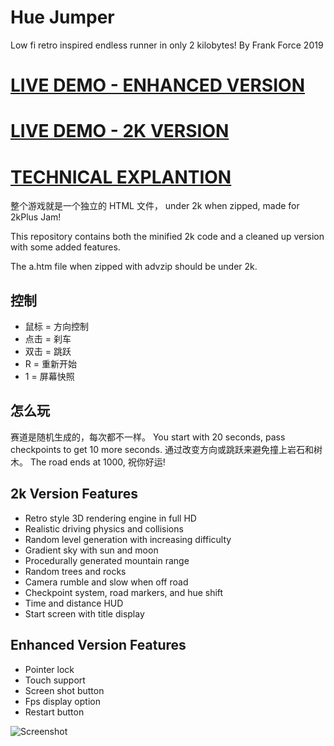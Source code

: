 # Hue Jumper
Low fi retro inspired endless runner in only 2 kilobytes!
By Frank Force 2019

# [LIVE DEMO - ENHANCED VERSION](https://killedbyapixel.github.io/HueJumper2k/)
# [LIVE DEMO - 2K VERSION](https://killedbyapixel.github.io/HueJumper2k/a.htm)
# [TECHNICAL EXPLANTION](http://frankforce.com/?p=7427)



整个游戏就是一个独立的 HTML 文件，
under 2k when zipped, made for 2kPlus Jam!

This repository contains both the minified 2k
code and a cleaned up version with some added features.

The a.htm file when zipped with advzip should be under 2k.

## 控制
* 鼠标 = 方向控制
* 点击 = 刹车
* 双击 = 跳跃
* R = 重新开始
* 1 = 屏幕快照

## 怎么玩
赛道是随机生成的，每次都不一样。
You start with 20 seconds, pass checkpoints to get 10 more seconds.
通过改变方向或跳跃来避免撞上岩石和树木。
The road ends at 1000, 祝你好运!

## 2k Version Features
* Retro style 3D rendering engine in full HD
* Realistic driving physics and collisions
* Random level generation with increasing difficulty
* Gradient sky with sun and moon
* Procedurally generated mountain range
* Random trees and rocks
* Camera rumble and slow when off road
* Checkpoint system, road markers, and hue shift
* Time and distance HUD
* Start screen with title display

## Enhanced Version Features
* Pointer lock
* Touch support
* Screen shot button
* Fps display option
* Restart button

![Screenshot](/screenshot.jpg)
